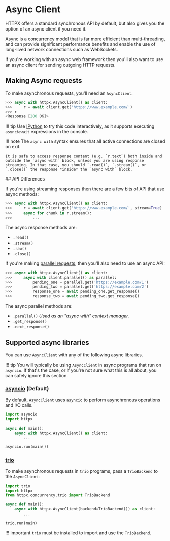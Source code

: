 # Async Client

HTTPX offers a standard synchronous API by default, but also gives you
the option of an async client if you need it.

Async is a concurrency model that is far more efficient than multi-threading,
and can provide significant performance benefits and enable the use of
long-lived network connections such as WebSockets.

If you're working with an async web framework then you'll also want to use an
async client for sending outgoing HTTP requests.

## Making Async requests

To make asynchronous requests, you'll need an `AsyncClient`.

```python
>>> async with httpx.AsyncClient() as client:
>>>     r = await client.get('https://www.example.com/')
>>> r
<Response [200 OK]>
```

!!! tip
    Use [IPython](https://ipython.readthedocs.io/en/stable/) to try this code interactively, as it supports executing `async`/`await` expressions in the console.

!!! note
    The `async with` syntax ensures that all active connections are closed on exit.

    It is safe to access response content (e.g. `r.text`) both inside and outside the `async with` block, unless you are using response streaming. In that case, you should `.read()`, `.stream()`, or `.close()` the response *inside* the `async with` block.

## API Differences

If you're using streaming responses then there are a few bits of API that
use async methods:

```python
>>> async with httpx.AsyncClient() as client:
>>>     r = await client.get('https://www.example.com/', stream=True)
>>>     async for chunk in r.stream():
>>>         ...
```

The async response methods are:

* `.read()`
* `.stream()`
* `.raw()`
* `.close()`

If you're making [parallel requests](/parallel/), then you'll also need to use an async API:

```python
>>> async with httpx.AsyncClient() as client:
>>>     async with client.parallel() as parallel:
>>>         pending_one = parallel.get('https://example.com/1')
>>>         pending_two = parallel.get('https://example.com/2')
>>>         response_one = await pending_one.get_response()
>>>         response_two = await pending_two.get_response()
```

The async parallel methods are:

* `.parallel()` *Used as an "async with" context manager.*
* `.get_response()`
* `.next_response()`

## Supported async libraries

You can use `AsyncClient` with any of the following async libraries.

!!! tip
    You will typically be using `AsyncClient` in async programs that run on `asyncio`. If that's the case, or if you're not sure what this is all about, you can safely ignore this section.

### [asyncio](https://docs.python.org/3/library/asyncio.html) (Default)

By default, `AsyncClient` uses `asyncio` to perform asynchronous operations and I/O calls.

```python
import asyncio
import httpx

async def main():
    async with httpx.AsyncClient() as client:
        ...

asyncio.run(main())
```

### [trio](https://github.com/python-trio/trio)

To make asynchronous requests in `trio` programs, pass a `TrioBackend` to the `AsyncClient`:

```python
import trio
import httpx
from httpx.concurrency.trio import TrioBackend

async def main():
    async with httpx.AsyncClient(backend=TrioBackend()) as client:
        ...

trio.run(main)
```

!!! important
    `trio` must be installed to import and use the `TrioBackend`.
